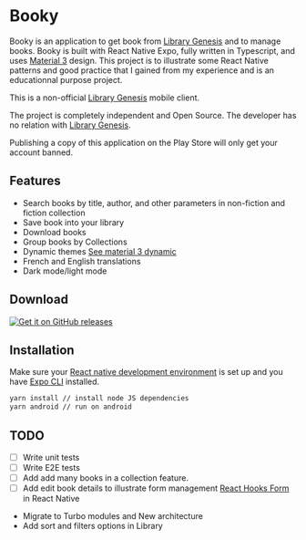 # Booky

Booky is an application to get book from [Library Genesis](https://libgen.rs/) and to manage books. Booky is built with React Native Expo, fully written in Typescript, and uses [Material 3](https://m3.material.io) design. This project is to illustrate some React Native patterns and good practice that I gained from my experience and is an educationnal purpose project.

This is a non-official [Library Genesis](https://libgen.rs/) mobile client.

The project is completely independent and Open Source. 
The developer has no relation with [Library Genesis](https://libgen.rs/).

Publishing a copy of this application on the Play Store will only get your account banned.

## Features

- Search books by title, author, and other parameters in non-fiction and fiction collection
- Save book into your library 
- Download books
- Group books by Collections
- Dynamic themes [See material 3 dynamic](https://m3.material.io/styles/color/dynamic-color/overview)
- French and English translations
- Dark mode/light mode

## Download

[![Get it on GitHub releases](https://i.ibb.co/q0mdc4Z/get-it-on-github.png)](https://github.com/FunkyMuse/Aurora/releases/latest)

## Installation

Make sure your [React native development environment](https://reactnative.dev/docs/environment-setup) is set up and you have [Expo CLI](https://docs.expo.dev/get-started/installation/) installed.

```bash
yarn install // install node JS dependencies
yarn android // run on android
```

## TODO
- [ ] Write unit tests
- [ ] Write E2E tests
- [ ] Add add many books in a collection feature.
- [ ] Add edit book details to illustrate form management [React Hooks Form](https://www.react-hook-form.com) in React Native 
- Migrate to Turbo modules and New architecture
- Add sort and filters options in Library

